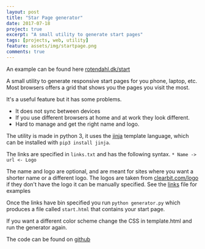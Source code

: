 ```yaml
---
layout: post
title: "Star Page generator"
date: 2017-07-18
project: true
excerpt: "A small utility to generate start pages"
tags: [projects, web, utility]
feature: assets/img/startpage.png
comments: true
---
```

An example can be found here [rotendahl.dk/start](http://rotendahl.dk/start)

A small utility to generate responsive start pages for you phone, laptop, etc.
Most browsers offers a grid that shows you the pages you visit the most.

It's a useful feature but it has some problems.

* It does not sync between devices
* If you use different browsers at home and at work they look different.
* Hard to manage and get the right name and logo.

The utility is made in python 3, it uses the [jinja](http://jinja.pocoo.org)
template language, which can be installed with `pip3 install jinja`.

The links are specified in `links.txt` and has the following syntax.
`* Name -> url <- Logo`

The name and logo are optional, and are meant for sites where you want a shorter
name or a different logo. The logos are taken from
[clearbit.com/logo](https://clearbit.com/logo) if they don't have the logo it can be
manually specified. See the [links](https://github.com/Rotendahl/StartPageGenerator/blob/master/links.txt) file for examples

Once the links have bin specified you run `python generator.py` which produces
a file called `start.html` that contains your start page.

If you want a different color scheme change the CSS in template.html and run
the generator again.

The code can be found on [github](https://github.com/Rotendahl/StartPageGenerator)
